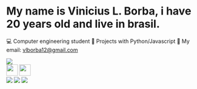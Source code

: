 # My name is Vinicius L. Borba, i have 20 years old and live in brasil.

💻 Computer engineering student
📁 Projects with Python/Javascript
📩 My email: vlborba12@gmail.com

<div>
  <img src="https://tse3.mm.bing.net/th?id=OIP.tn0RZYgzi_pSy7HFiCPPnAHaD5&pid=Api&P=0">
</div>
<div>
  <img src="https://cdn.jsdelivr.net/gh/devicons/devicon/icons/javascript/javascript-original.svg" align="rigth" height="30" width="30">
  <img src="https://cdn.jsdelivr.net/gh/devicons/devicon/icons/python/python-original.svg" align="rigth" height="30" width="30">
</div>

<div>
  <a href="https://mail.google.com/mail/u/0/#inbox"><img src="https://img.shields.io/badge/Gmail-D14836?style=for-the-badge&logo=gmail&logoColor=white"></a>
  <a href="https://www.linkedin.com/in/vinicius-borba-199270238"><img src="https://img.shields.io/badge/LinkedIn-0077B5?style=for-the-badge&logo=linkedin&logoColor=whit"></a>
  <a href="https://www.instagram.com/vborba12/"><img src="https://img.shields.io/badge/Instagram-E4405F?style=for-the-badge&logo=instagram&logoColor=white"></a>
</div>
